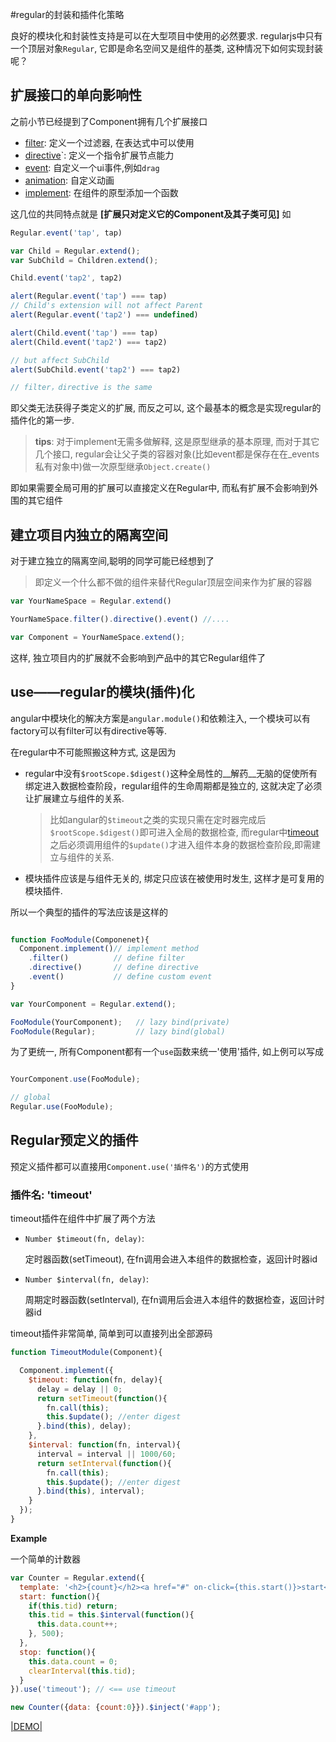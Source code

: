 #regular的封装和插件化策略

良好的模块化和封装性支持是可以在大型项目中使用的必然要求. regularjs中只有一个顶层对象`Regular`, 它即是命名空间又是组件的基类, 这种情况下如何实现封装呢？


## 扩展接口的单向影响性

之前小节已经提到了Component拥有几个扩展接口

* [filter](filter.md): 定义一个过滤器, 在表达式中可以使用
* [directive](directive.md)`: 定义一个指令扩展节点能力
* [event](event.md): 自定义一个ui事件,例如`drag`
* [animation](animation.md): 自定义动画
* [implement](class.md): 在组件的原型添加一个函数


这几位的共同特点就是 __[扩展只对定义它的Component及其子类可见]__ 如


```javascript
Regular.event('tap', tap)

var Child = Regular.extend();
var SubChild = Children.extend();

Child.event('tap2', tap2)

alert(Regular.event('tap') === tap)
// Child's extension will not affect Parent
alert(Regular.event('tap2') === undefined)

alert(Child.event('tap') === tap)
alert(Child.event('tap2') === tap2)

// but affect SubChild
alert(SubChild.event('tap2') === tap2)

// filter，directive is the same
```

即父类无法获得子类定义的扩展, 而反之可以, 这个最基本的概念是实现regular的插件化的第一步.


> __tips__: 
>对于implement无需多做解释, 这是原型继承的基本原理, 而对于其它几个接口, regular会让父子类的容器对象(比如event都是保存在在_events私有对象中)做一次原型继承`Object.create()`

即如果需要全局可用的扩展可以直接定义在Regular中, 而私有扩展不会影响到外围的其它组件




## 建立项目内独立的隔离空间

对于建立独立的隔离空间,聪明的同学可能已经想到了

> 即定义一个什么都不做的组件来替代Regular顶层空间来作为扩展的容器

```javascript
var YourNameSpace = Regular.extend()

YourNameSpace.filter().directive().event() //....

var Component = YourNameSpace.extend();
```

这样, 独立项目内的扩展就不会影响到产品中的其它Regular组件了


## use——regular的模块(插件)化

angular中模块化的解决方案是`angular.module()`和依赖注入, 一个模块可以有factory可以有filter可以有directive等等.

在regular中不可能照搬这种方式, 这是因为

- regular中没有`$rootScope.$digest()`这种全局性的__解药__无脑的促使所有绑定进入数据检查阶段，regular组件的生命周期都是独立的, 这就决定了必须让扩展建立与组件的关系.

  >比如angular的`$timeout`之类的实现只需在定时器完成后`$rootScope.$digest()`即可进入全局的数据检查, 而regular中[timeout](#timeout)之后必须调用组件的`$update()`才进入组件本身的数据检查阶段,即需建立与组件的关系.


- 模块插件应该是与组件无关的, 绑定只应该在被使用时发生, 这样才是可复用的模块插件.


所以一个典型的插件的写法应该是这样的

```javascript

function FooModule(Componenet){
  Component.implement()// implement method
    .filter()          // define filter
    .directive()       // define directive
    .event()           // define custom event
}

var YourComponent = Regular.extend();

FooModule(YourComponent);   // lazy bind(private)
FooModule(Regular);         // lazy bind(global)

```


为了更统一, 所有Component都有一个`use`函数来统一'使用'插件, 如上例可以写成

```javascript

YourComponent.use(FooModule);

// global
Regular.use(FooModule);

```




## Regular预定义的插件

预定义插件都可以直接用`Component.use('插件名')`的方式使用


<a name="timeout"></a>
### 插件名: 'timeout'

timeout插件在组件中扩展了两个方法

- `Number $timeout(fn, delay)`: 
  
  定时器函数(setTimeout), 在fn调用会进入本组件的数据检查，返回计时器id 

- `Number $interval(fn, delay)`: 
  
  周期定时器函数(setInterval), 在fn调用后会进入本组件的数据检查，返回计时器id


timeout插件非常简单, 简单到可以直接列出全部源码

```js
function TimeoutModule(Component){

  Component.implement({
    $timeout: function(fn, delay){
      delay = delay || 0;
      return setTimeout(function(){
        fn.call(this);
        this.$update(); //enter digest
      }.bind(this), delay);
    },
    $interval: function(fn, interval){
      interval = interval || 1000/60;
      return setInterval(function(){
        fn.call(this);
        this.$update(); //enter digest
      }.bind(this), interval);
    }
  });
}

```

__Example__

一个简单的计数器

```javascript
var Counter = Regular.extend({
  template: '<h2>{count}</h2><a href="#" on-click={this.start()}>start</a> <a href="#" on-click={this.stop()}>stop</a>',
  start: function(){
    if(this.tid) return;
    this.tid = this.$interval(function(){
      this.data.count++;
    }, 500);
  },
  stop: function(){
    this.data.count = 0;
    clearInterval(this.tid);
  }
}).use('timeout'); // <== use timeout

new Counter({data: {count:0}}).$inject('#app');

```


[|DEMO|](http://fiddle.jshell.net/leeluolee/4AzR6/)











